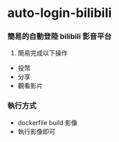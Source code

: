 # auto-login-bilibili
### 簡易的自動登陸 bilibili 影音平台

1. 簡易完成以下操作
- 投幣
- 分享
- 觀看影片

### 執行方式
- dockerfile build 影像
- 執行影像即可
